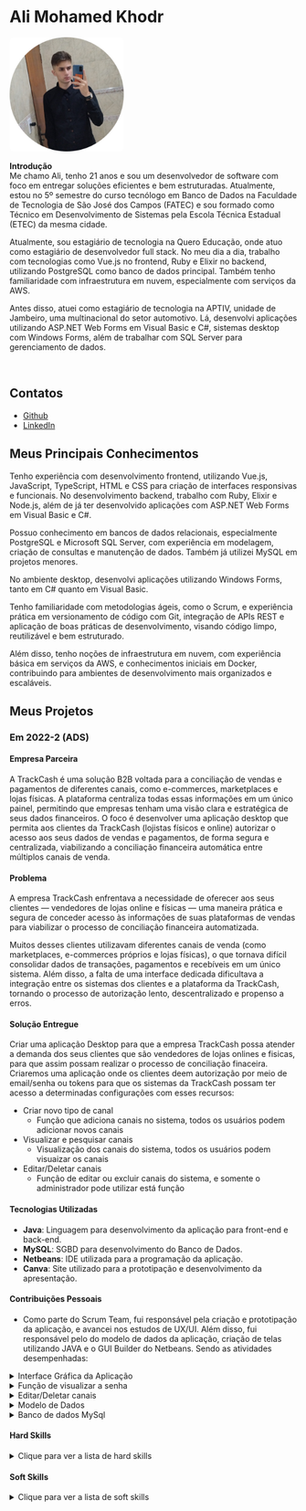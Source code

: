 # Ali Mohamed Khodr

<p align="left">
  <img src="Resume/ali-mohamed.png" alt="Ali Mohamed Khodr" width="200" style="border-radius: 8px; margin-right: 20px; float: center;">
</p>

**Introdução**  
Me chamo Ali, tenho 21 anos e sou um desenvolvedor de software com foco em entregar soluções eficientes e bem estruturadas. Atualmente, estou no 5º semestre do curso tecnólogo em Banco de Dados na Faculdade de Tecnologia de São José dos Campos (FATEC) e sou formado como Técnico em Desenvolvimento de Sistemas pela Escola Técnica Estadual (ETEC) da mesma cidade.

Atualmente, sou estagiário de tecnologia na Quero Educação, onde atuo como estagiário de desenvolvedor full stack. No meu dia a dia, trabalho com tecnologias como Vue.js no frontend, Ruby e Elixir no backend, utilizando PostgreSQL como banco de dados principal. Também tenho familiaridade com infraestrutura em nuvem, especialmente com serviços da AWS.

Antes disso, atuei como estagiário de tecnologia na APTIV, unidade de Jambeiro, uma multinacional do setor automotivo. Lá, desenvolvi aplicações utilizando ASP.NET Web Forms em Visual Basic e C#, sistemas desktop com Windows Forms, além de trabalhar com SQL Server para gerenciamento de dados.

<br clear="left"/>

## Contatos
* [Github](https://www.github.com/alimkhodr)
* [LinkedIn](https://www.linkedin.com/in/alimohamedkhodr/)

## Meus Principais Conhecimentos
Tenho experiência com desenvolvimento frontend, utilizando Vue.js, JavaScript, TypeScript, HTML e CSS para criação de interfaces responsivas e funcionais. No desenvolvimento backend, trabalho com Ruby, Elixir e Node.js, além de já ter desenvolvido aplicações com ASP.NET Web Forms em Visual Basic e C#.

Possuo conhecimento em bancos de dados relacionais, especialmente PostgreSQL e Microsoft SQL Server, com experiência em modelagem, criação de consultas e manutenção de dados. Também já utilizei MySQL em projetos menores.

No ambiente desktop, desenvolvi aplicações utilizando Windows Forms, tanto em C# quanto em Visual Basic.

Tenho familiaridade com metodologias ágeis, como o Scrum, e experiência prática em versionamento de código com Git, integração de APIs REST e aplicação de boas práticas de desenvolvimento, visando código limpo, reutilizável e bem estruturado.

Além disso, tenho noções de infraestrutura em nuvem, com experiência básica em serviços da AWS, e conhecimentos iniciais em Docker, contribuindo para ambientes de desenvolvimento mais organizados e escaláveis.

## Meus Projetos

### Em 2022-2 (ADS)

#### Empresa Parceira 
A TrackCash é uma solução B2B voltada para a conciliação de vendas e pagamentos de diferentes canais, como e-commerces, marketplaces e lojas físicas. A plataforma centraliza todas essas informações em um único painel, permitindo que empresas tenham uma visão clara e estratégica de seus dados financeiros. O foco é desenvolver uma aplicação desktop que permita aos clientes da TrackCash (lojistas físicos e online) autorizar o acesso aos seus dados de vendas e pagamentos, de forma segura e centralizada, viabilizando a conciliação financeira automática entre múltiplos canais de venda.

#### Problema
A empresa TrackCash enfrentava a necessidade de oferecer aos seus clientes — vendedores de lojas online e físicas — uma maneira prática e segura de conceder acesso às informações de suas plataformas de vendas para viabilizar o processo de conciliação financeira automatizada.

Muitos desses clientes utilizavam diferentes canais de venda (como marketplaces, e-commerces próprios e lojas físicas), o que tornava difícil consolidar dados de transações, pagamentos e recebíveis em um único sistema. Além disso, a falta de uma interface dedicada dificultava a integração entre os sistemas dos clientes e a plataforma da TrackCash, tornando o processo de autorização lento, descentralizado e propenso a erros.

#### Solução Entregue
Criar uma aplicação Desktop para que a empresa TrackCash possa atender a demanda dos seus clientes que são vendedores de lojas onlines e fisicas, para que assim possam realizar o processo de conciliação finaceira. Criaremos uma aplicação onde os clientes deem autorização por meio de email/senha ou tokens para que os sistemas da TrackCash possam ter acesso a determinadas configurações com esses recursos:

- Criar novo tipo de canal
  - Função que adiciona canais no sistema, todos os usuários podem adicionar novos canais
- Visualizar e pesquisar canais
  - Visualização dos canais do sistema, todos os usuários podem visuaizar os canais
- Editar/Deletar canais
  - Função de editar ou excluir canais do sistema, e somente o administrador pode utilizar está função

#### Tecnologias Utilizadas  
- **Java**: Linguagem para desenvolvimento da aplicação para front-end e back-end.
- **MySQL**: SGBD para desenvolvimento do Banco de Dados.
- **Netbeans**: IDE utilizada para a programação da aplicação.
- **Canva**: Site utilizado para a prototipação e desenvolvimento da apresentação.

#### Contribuições Pessoais  
- Como parte do Scrum Team, fui responsável pela criação e prototipação da aplicação, e avancei nos estudos de UX/UI. Além disso, fui responsável pelo do modelo de dados da aplicação, criação de telas utilizando JAVA e o GUI Builder do Netbeans. Sendo as atividades desempenhadas:

<details>
  <summary>Interface Gráfica da Aplicação</summary>

  Toda a parte visual da aplicação foi desenvolvida utilizando o **GUI Builder do NetBeans**, que facilitou a construção da interface gráfica de forma visual e produtiva.  
  Foram criados e alinhados elementos como **TextBox**, **ComboBox**, **botões**, **painéis** e **logos**, com atenção à **padronização das cores** e **coerência visual** do sistema, garantindo uma experiência agradável e consistente para o usuário.

  ![Interface Gráfica](2Sem/interface.gif)
</details>
<details>
  <summary>Função de visualizar a senha</summary>

  Um pequeno código somente para a vizualização da senha, ultilizado para saber se está digitando a senha correta.

  ![Exibir senha](2Sem/olho-magico.gif)
  ![Exibir senha](2Sem/exibir-senha.png)
</details>
<details>
  <summary>Editar/Deletar canais</summary>

Função de editar ou excluir canais do sistema, e somente o administrador pode utilizar está função

  ![Exibir senha](2Sem/TrackCash-editarexcluir.gif)
</details>
<details>
  <summary>Modelo de Dados</summary>

O modelo de dados (MD) é importante para a organização do banco de dados da aplicação, ela é feita antes da criação do banco para dar mais clareza do que será preciso no banco para a aplicação.

  ![Modelo](2Sem/md.png)
</details>
<details>
  <summary>Banco de dados MySql</summary>

Banco de dados da aplicação, neste código foi feita criação da tabela do administrador, dos canais, doas canais do administrador, dos usuários, definição da chave primaria e outras modificações

  ![Banco de dados MySql](2Sem/bd.png)
</details>

#### Hard Skills  
<details>
  <summary>Clique para ver a lista de hard skills</summary>
  <br>
  <table align="center">
    <tr>
      <th width="300px">Tecnologia/Metodologia</th>
      <th width="300px">Classificação</th>
    </tr>
    <tr>
      <td>Java</td>
      <td>★★★★★★★☆☆☆</td>
    </tr>
    <tr>
      <td>Front-end</td>
      <td>★★★★★★★★☆☆</td>
    </tr>
    <tr>
      <td>Modelagem de Banco de Dados</td>
      <td>★★★★★★★★☆☆</td>
    </tr>
    <tr>
      <td>MySQL</td>
      <td>★★★★★☆☆☆☆☆</td>
    </tr>
    <tr>
      <td>Canva</td>
      <td>★★★★★★★★★★</td>
    </tr>
    <tr>
      <td>Scrum - Dev Team</td>
      <td>★★★★★★★☆☆☆</td>
    </tr>
    <tr>
      <td>UX/UI design</td>
      <td>★★★★★★★★★☆</td>
    </tr>
  </table>
</details>

#### Soft Skills  
<details>
<summary>Clique para ver a lista de soft skills</summary>
  <br>
  <table align="center">
    <tr>
      <th width="300px">Habilidade</th>
      <th width="300px">Classificação</th>
    </tr>
    <tr>
      <td>Proatividade</td>
      <td>★★★★★★☆☆☆☆</td>
    </tr>
    <tr>
      <td>Visão de Negócio</td>
      <td>★★★★★★☆☆☆☆</td>
    </tr>
    <tr>
      <td>Comunicação Assertiva</td>
      <td>★★★★★★★★☆☆</td>
    </tr>
    <tr>
      <td>Empatia</td>
      <td>★★★★★★☆☆☆☆</td>
    </tr>
    <tr>
      <td>Inteligência Emocional</td>
      <td>★★★★★★☆☆☆☆</td>
    </tr>
    <tr>
      <td>Organização e Planejamento</td>
      <td>★★★★★★★★★☆</td>
    </tr>
    <tr>
      <td>Resiliência</td>
      <td>★★★★★★★★☆☆</td>
    </tr>
  </table>
</details>